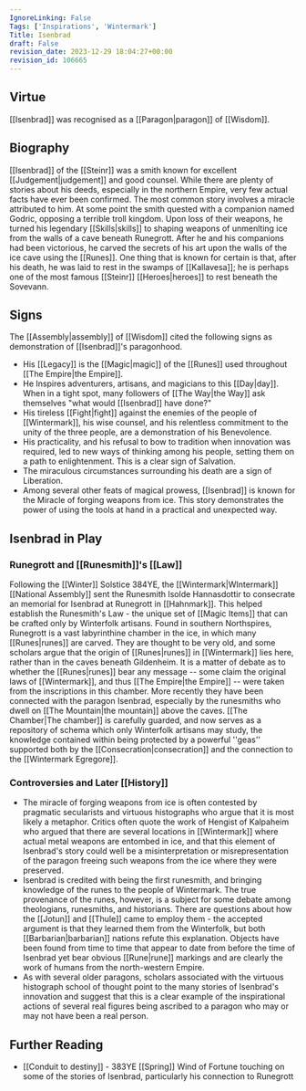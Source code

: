 ```yaml
---
IgnoreLinking: False
Tags: ['Inspirations', 'Wintermark']
Title: Isenbrad
draft: False
revision_date: 2023-12-29 18:04:27+00:00
revision_id: 106665
---
```


## Virtue
[[Isenbrad]] was recognised as a [[Paragon|paragon]] of [[Wisdom]].
## Biography
[[Isenbrad]] of the [[Steinr]] was a smith known for excellent [[Judgement|judgement]] and good counsel. While there are plenty of stories about his deeds, especially in the northern Empire, very few actual facts have ever been confirmed. The most common story involves a miracle attributed to him. At some point the smith quested with a companion named Godric, opposing a terrible troll kingdom. Upon loss of their weapons, he turned his legendary [[Skills|skills]] to shaping weapons of unmenlting ice from the walls of a cave beneath Runegrott. After he and his companions had been victorious, he carved the secrets of his art upon the walls of the ice cave using the [[Runes]].
One thing that is known for certain is that, after his death, he was laid to rest in the swamps of [[Kallavesa]]; he is perhaps one of the most  famous [[Steinr]] [[Heroes|heroes]] to rest beneath the Sovevann.
## Signs
The [[Assembly|assembly]] of [[Wisdom]] cited the following signs as demonstration of [[Isenbrad]]'s paragonhood.
* His [[Legacy]] is the [[Magic|magic]] of the [[Runes]] used throughout [[The Empire|the Empire]]. 
* He Inspires adventurers, artisans, and magicians to this [[Day|day]]. When in a tight spot, many followers of [[The Way|the Way]] ask themselves "what would [[Isenbrad]] have done?"
* His tireless [[Fight|fight]] against the enemies of the people of [[Wintermark]], his wise counsel, and his relentless commitment to the unity of the three people, are a demonstration of his Benevolence.
* His practicality, and his refusal to bow to tradition when innovation was required, led to new ways of thinking among his people, setting them on a path to enlightenment. This is a clear sign of Salvation.
* The miraculous circumstances surrounding his death are a sign of Liberation.
* Among several other feats of magical prowess, [[Isenbrad]] is known for the Miracle of forging weapons from ice. This story demonstrates the power of using the tools at hand in a practical and unexpected way. 
## Isenbrad in Play
### Runegrott and [[Runesmith]]'s [[Law]]
Following the [[Winter]] Solstice 384YE, the [[Wintermark|WIntermark]] [[National Assembly]]  sent the Runesmith Isolde Hannasdottir to consecrate an memorial for Isenbrad at Runegrott in [[Hahnmark]]. This helped establish the Runesmith's Law - the unique set of [[Magic Items]] that can be crafted only by Winterfolk artisans. 
Found in southern Northspires, Runegrott is a vast labyrinthine chamber in the ice, in which many [[Runes|runes]] are carved. They are thought to be very old, and some scholars argue that the origin of [[Runes|runes]] in [[Wintermark]] lies here, rather than in the caves beneath Gildenheim. It is a matter of debate as to whether the [[Runes|runes]] bear any message -- some claim the original laws of [[Wintermark]], and thus [[The Empire|the Empire]] -- were taken from the inscriptions in this chamber. More recently they have been connected with the paragon Isenbrad, especially by the runesmiths who dwell on [[The Mountain|the mountain]] above the caves. [[The Chamber|The chamber]] is carefully guarded, and now serves as a repository of schema which only Winterfolk artisans may study, the knowledge contained within being protected by a powerful ''geas'' supported both by the [[Consecration|consecration]] and the connection to the [[Wintermark Egregore]]. 
### Controversies and Later [[History]]
* The miracle of forging weapons from ice is often contested by pragmatic secularists and virtuous histographs who argue that it is most likely a metaphor. Critics often quote the work of Hengist of Kalpaheim who argued that there are several locations in [[Wintermark]] where actual metal weapons are entombed in ice, and that this element of Isenbrad's story could well be a misinterpretation or misrepresentation of the paragon freeing such weapons from the ice where they were preserved.
* Isenbrad is credited with being the first runesmith, and bringing knowledge of the runes to the people of Wintermark. The true provenance of the runes, however, is a subject for some debate among theologians, runesmiths, and historians. There are questions about how the [[Jotun]] and [[Thule]] came to employ them - the accepted argument is that they learned them from the Winterfolk, but both [[Barbarian|barbarian]] nations refute this explanation. Objects have been found from time to time that appear to date from before the time of Isenbrad yet bear obvious [[Rune|rune]] markings  and are clearly the work of humans from the north-western Empire.
* As with several older paragons, scholars associated with the virtuous histograph school of thought point to the many stories of Isenbrad's innovation and suggest that this is a clear example of the inspirational actions of several real figures being ascribed to a paragon who may or may not have been a real person.
## Further Reading
* [[Conduit to destiny]] - 383YE [[Spring]] Wind of Fortune touching on some of the stories of Isenbrad, particularly his connection to Runegrott